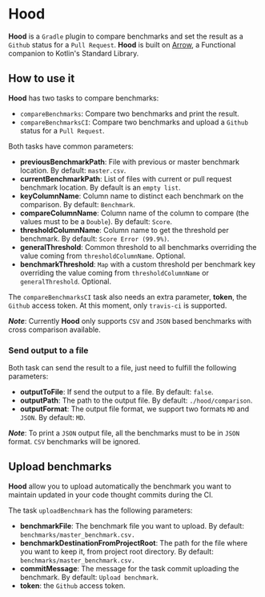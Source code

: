 # Hood

**Hood** is a `Gradle` plugin to compare benchmarks and set the result as a `Github` status for a `Pull Request`.
**Hood** is built on [Arrow](https://arrow-kt.io/), a Functional companion to Kotlin's Standard Library.

## How to use it

**Hood** has two tasks to compare benchmarks:
 - `compareBenchmarks`: Compare two benchmarks and print the result.
 - `compareBenchmarksCI`: Compare two benchmarks and upload a `Github` status for a `Pull Request`.
 
 Both tasks have common parameters:
  - **previousBenchmarkPath**: File with previous or master benchmark location. By default: `master.csv`.
  - **currentBenchmarkPath**: List of files with current or pull request benchmark location. By default is an `empty list`.
  - **keyColumnName**: Column name to distinct each benchmark on the comparison. By default: `Benchmark`.
  - **compareColumnName**: Column name of the column to compare (the values must to be a `Double`). By default: `Score`.
  - **thresholdColumnName**: Column name to get the threshold per benchmark. By default: `Score Error (99.9%)`.
  - **generalThreshold**: Common threshold to all benchmarks overriding the value coming from `thresholdColumnName`. Optional.
  - **benchmarkThreshold**: `Map` with a custom threshold per benchmark key overriding the value coming from `thresholdColumnName` or `generalThreshold`. Optional.
  
 The `compareBenchmarksCI` task also needs an extra parameter, **token**, the `Github` access token. 
 At this moment, only `travis-ci` is supported.
 
 ***Note***: Currently **Hood** only supports `CSV` and `JSON` based benchmarks with cross comparison available.
 
 ### Send output to a file
 Both task can send the result to a file, just need to fulfill the following parameters:
  - **outputToFile**: If send the output to a file. By default: `false`.
  - **outputPath**: The path to the output file. By default: `./hood/comparison`.
  - **outputFormat**: The output file format, we support two formats `MD` and `JSON`. By default: `MD`.
 
 ***Note***: To print a `JSON` output file, all the benchmarks must to be in `JSON` format. `CSV` benchmarks will be ignored.
 
 ## Upload benchmarks
 
 **Hood** allow you to upload automatically the benchmark 
 you want to maintain updated in your code thought commits during the CI.
 
 The task `uploadBenchmark` has the following parameters:
  - **benchmarkFile**: The benchmark file you want to upload. By default: `benchmarks/master_benchmark.csv.`
  - **benchmarkDestinationFromProjectRoot**: The path for the file where you want to keep it, from project root directory. By default: `benchmarks/master_benchmark.csv.`
  - **commitMessage**: The message for the task commit uploading the benchmark. By default: `Upload benchmark`.
  - **token**: the `Github` access token.
